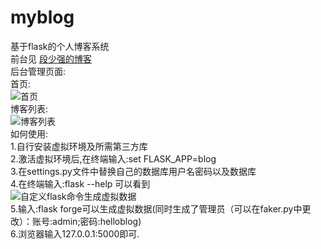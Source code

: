 # myblog
基于flask的个人博客系统<br>
前台见 [段少强的博客](http://www.duanshaoqiang.com)<br>
后台管理页面:<br>
首页:<br>![首页](http://ww1.sinaimg.cn/large/e9cd5756gy1g2w71wkjdmj21ha0pewfx.jpg)<br>
博客列表:<br>![博客列表](http://ww1.sinaimg.cn/large/e9cd5756gy1g2w72tig7tj21h90mxq63.jpg)<br>
如何使用:<br>
1.自行安装虚拟环境及所需第三方库<br>
2.激活虚拟环境后,在终端输入:set FLASK_APP=blog<br>
3.在settings.py文件中替换自己的数据库用户名密码以及数据库<br>
4.在终端输入:flask --help 可以看到<br>
![自定义flask命令生成虚拟数据](http://ww1.sinaimg.cn/large/e9cd5756gy1g2w78mpn6fj209705dq2u.jpg)<br>
5.输入:flask forge可以生成虚拟数据(同时生成了管理员（可以在faker.py中更改）：账号:admin;密码:helloblog)<br>
6.浏览器输入127.0.0.1:5000即可.<br><br>

